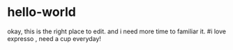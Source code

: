 # hello-world


okay, this is the right place to edit.
and i need more time to familiar it.
#i love expresso , need a cup everyday!
